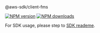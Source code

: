@aws-sdk/client-fms

[![NPM version](https://img.shields.io/npm/v/@aws-sdk/client-fms/beta.svg)](https://www.npmjs.com/package/@aws-sdk/client-fms)
[![NPM downloads](https://img.shields.io/npm/dm/@aws-sdk/client-fms.svg)](https://www.npmjs.com/package/@aws-sdk/client-fms)

For SDK usage, please step to [SDK reademe](https://github.com/aws/aws-sdk-js-v3).
